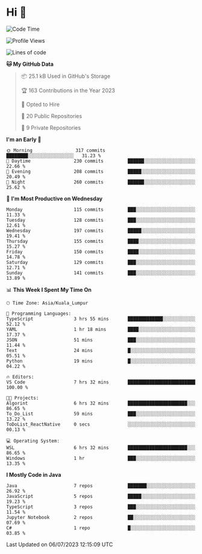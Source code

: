 <h1>Hi 👋</h1>

<!--START_SECTION:waka-->
![Code Time](http://img.shields.io/badge/Code%20Time-256%20hrs%2027%20mins-blue)

![Profile Views](http://img.shields.io/badge/Profile%20Views-0-blue)

![Lines of code](https://img.shields.io/badge/From%20Hello%20World%20I%27ve%20Written-1.1%20million%20lines%20of%20code-blue)

**🐱 My GitHub Data** 

> 📦 25.1 kB Used in GitHub's Storage 
 > 
> 🏆 163 Contributions in the Year 2023
 > 
> 💼 Opted to Hire
 > 
> 📜 20 Public Repositories 
 > 
> 🔑 9 Private Repositories 
 > 
**I'm an Early 🐤** 

```text
🌞 Morning                317 commits         ████████░░░░░░░░░░░░░░░░░   31.23 % 
🌆 Daytime                230 commits         ██████░░░░░░░░░░░░░░░░░░░   22.66 % 
🌃 Evening                208 commits         █████░░░░░░░░░░░░░░░░░░░░   20.49 % 
🌙 Night                  260 commits         ██████░░░░░░░░░░░░░░░░░░░   25.62 % 
```
📅 **I'm Most Productive on Wednesday** 

```text
Monday                   115 commits         ███░░░░░░░░░░░░░░░░░░░░░░   11.33 % 
Tuesday                  128 commits         ███░░░░░░░░░░░░░░░░░░░░░░   12.61 % 
Wednesday                197 commits         █████░░░░░░░░░░░░░░░░░░░░   19.41 % 
Thursday                 155 commits         ████░░░░░░░░░░░░░░░░░░░░░   15.27 % 
Friday                   150 commits         ████░░░░░░░░░░░░░░░░░░░░░   14.78 % 
Saturday                 129 commits         ███░░░░░░░░░░░░░░░░░░░░░░   12.71 % 
Sunday                   141 commits         ███░░░░░░░░░░░░░░░░░░░░░░   13.89 % 
```


📊 **This Week I Spent My Time On** 

```text
🕑︎ Time Zone: Asia/Kuala_Lumpur

💬 Programming Languages: 
TypeScript               3 hrs 55 mins       █████████████░░░░░░░░░░░░   52.12 % 
YAML                     1 hr 18 mins        ████░░░░░░░░░░░░░░░░░░░░░   17.37 % 
JSON                     51 mins             ███░░░░░░░░░░░░░░░░░░░░░░   11.44 % 
Text                     24 mins             █░░░░░░░░░░░░░░░░░░░░░░░░   05.51 % 
Python                   19 mins             █░░░░░░░░░░░░░░░░░░░░░░░░   04.22 % 

🔥 Editors: 
VS Code                  7 hrs 32 mins       █████████████████████████   100.00 % 

🐱‍💻 Projects: 
Algorint                 6 hrs 32 mins       ██████████████████████░░░   86.65 % 
To_Do_List               59 mins             ███░░░░░░░░░░░░░░░░░░░░░░   13.22 % 
ToDoList_ReactNative     0 secs              ░░░░░░░░░░░░░░░░░░░░░░░░░   00.13 % 

💻 Operating System: 
WSL                      6 hrs 32 mins       ██████████████████████░░░   86.65 % 
Windows                  1 hr                ███░░░░░░░░░░░░░░░░░░░░░░   13.35 % 
```

**I Mostly Code in Java** 

```text
Java                     7 repos             ███████░░░░░░░░░░░░░░░░░░   26.92 % 
JavaScript               5 repos             █████░░░░░░░░░░░░░░░░░░░░   19.23 % 
TypeScript               3 repos             ███░░░░░░░░░░░░░░░░░░░░░░   11.54 % 
Jupyter Notebook         2 repos             ██░░░░░░░░░░░░░░░░░░░░░░░   07.69 % 
C#                       1 repo              █░░░░░░░░░░░░░░░░░░░░░░░░   03.85 % 
```




 Last Updated on 06/07/2023 12:15:09 UTC
<!--END_SECTION:waka-->
